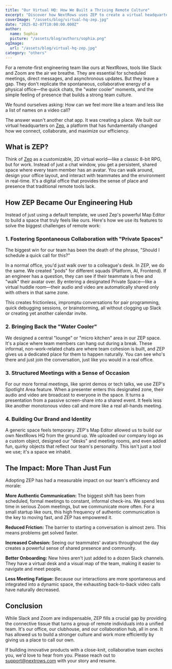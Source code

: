 ```yaml
---
title: "Our Virtual HQ: How We Built a Thriving Remote Culture"
excerpt: "Discover how NextRows uses ZEP to create a virtual headquarters that fosters spontaneous collaboration, reduces meeting fatigue, and builds strong team culture in a remote-first environment."
coverImage: "/assets/blog/virtual-hq-zep.jpg"
date: "2025-02-07T10:00:00.000Z"
author:
  name: Sophia
  picture: "/assets/blog/authors/sophia.png"
ogImage:
  url: "/assets/blog/virtual-hq-zep.jpg"
category: "others"
---
```


For a remote-first engineering team like ours at NextRows, tools like Slack and Zoom are the air we breathe. They are essential for scheduled meetings, direct messages, and asynchronous updates. But they leave a gap. They don't replicate the spontaneous, collaborative energy of a physical office—the quick chats, the "water cooler" moments, and the simple feeling of presence that builds a strong team culture.

We found ourselves asking: How can we feel more like a team and less like a list of names on a video call?

The answer wasn't another chat app. It was creating a place. We built our virtual headquarters on [Zep](https://zep.us), a platform that has fundamentally changed how we connect, collaborate, and maximize our efficiency.

## What is ZEP?

Think of [Zep](https://zep.us) as a customizable, 2D virtual world—like a classic 8-bit RPG, but for work. Instead of just a chat window, you get a persistent, shared space where every team member has an avatar. You can walk around, design your office layout, and interact with teammates and the environment in real-time. It's a digital office that provides the sense of place and presence that traditional remote tools lack.

## How ZEP Became Our Engineering Hub

Instead of just using a default template, we used Zep's powerful Map Editor to build a space that truly feels like ours. Here's how we use its features to solve the biggest challenges of remote work:

### 1. Fostering Spontaneous Collaboration with "Private Spaces"

The biggest win for our team has been the death of the phrase, "Should I schedule a quick call for this?"

In a normal office, you'd just walk over to a colleague's desk. In ZEP, we do the same. We created "pods" for different squads (Platform, AI, Frontend). If an engineer has a question, they can see if their teammate is free and "walk" their avatar over. By entering a designated Private Space—like a virtual huddle room—their audio and video are automatically shared only with others in that same zone.

This creates frictionless, impromptu conversations for pair programming, quick debugging sessions, or brainstorming, all without clogging up Slack or creating yet another calendar invite.

### 2. Bringing Back the "Water Cooler"

We designed a central "lounge" or "micro kitchen" area in our ZEP space. It's a place where team members can hang out during a break. These informal, non-work-related chats are where team cohesion is built, and ZEP gives us a dedicated place for them to happen naturally. You can see who's there and just join the conversation, just like you would in a real office.

### 3. Structured Meetings with a Sense of Occasion

For our more formal meetings, like sprint demos or tech talks, we use ZEP's Spotlight Area feature. When a presenter enters this designated zone, their audio and video are broadcast to everyone in the space. It turns a presentation from a passive screen-share into a shared event. It feels less like another monotonous video call and more like a real all-hands meeting.

### 4. Building Our Brand and Identity

A generic space feels temporary. ZEP's Map Editor allowed us to build our own NextRows HQ from the ground up. We uploaded our company logo as a custom object, designed our "desks" and meeting rooms, and even added fun, quirky objects that reflect our team's personality. This isn't just a tool we use; it's a space we inhabit.

## The Impact: More Than Just Fun

Adopting ZEP has had a measurable impact on our team's efficiency and morale:

**More Authentic Communication:** The biggest shift has been from scheduled, formal meetings to constant, informal check-ins. We spend less time in serious Zoom meetings, but we communicate more often. For a small startup like ours, this high frequency of authentic communication is the key to moving fast, and ZEP has empowered it.

**Reduced Friction:** The barrier to starting a conversation is almost zero. This means problems get solved faster.

**Increased Cohesion:** Seeing our teammates' avatars throughout the day creates a powerful sense of shared presence and community.

**Better Onboarding:** New hires aren't just added to a dozen Slack channels. They have a virtual desk and a visual map of the team, making it easier to navigate and meet people.

**Less Meeting Fatigue:** Because our interactions are more spontaneous and integrated into a dynamic space, the exhausting back-to-back video calls have naturally decreased.

## Conclusion

While Slack and Zoom are indispensable, ZEP fills a crucial gap by providing the connective tissue that turns a group of remote individuals into a unified team. It's our office, our clubhouse, and our collaboration hub, all in one. It has allowed us to build a stronger culture and work more efficiently by giving us a place to call our own.

If building innovative products with a close-knit, collaborative team excites you, we'd love to hear from you. Please reach out to support@nextrows.com with your story and resume.